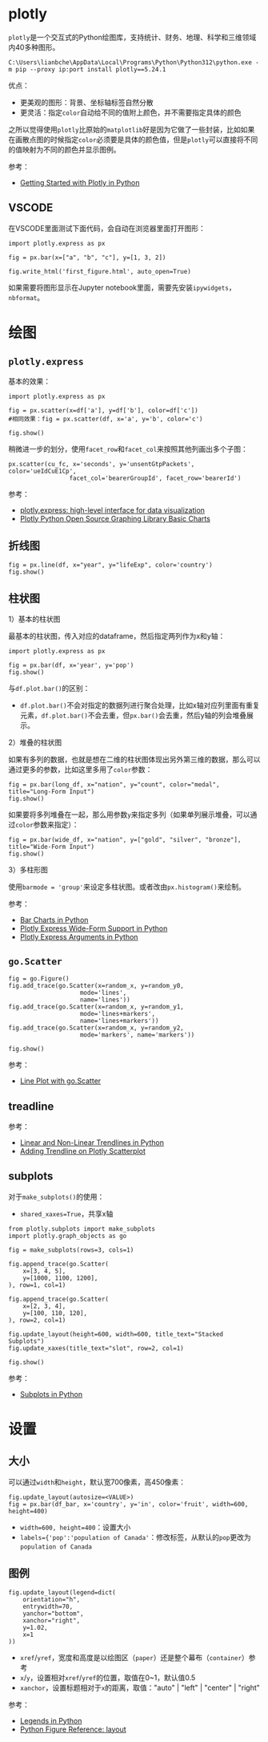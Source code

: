 #  plotly

`plotly`是一个交互式的Python绘图库，支持统计、财务、地理、科学和三维领域内40多种图形。

```
C:\Users\lianbche\AppData\Local\Programs\Python\Python312\python.exe -m pip --proxy ip:port install plotly==5.24.1
```

优点：

- 更美观的图形：背景、坐标轴标签自然分散
- 更灵活：指定`color`自动给不同的值附上颜色，并不需要指定具体的颜色

之所以觉得使用`plotly`比原始的`matplotlib`好是因为它做了一些封装，比如如果在画散点图的时候指定`color`必须要是具体的颜色值，但是`plotly`可以直接将不同的值映射为不同的颜色并显示图例。

参考：

- [Getting Started with Plotly in Python](https://plot.ly/python/getting-started/)


## VSCODE

在VSCODE里面测试下面代码，会自动在浏览器里面打开图形：

```
import plotly.express as px

fig = px.bar(x=["a", "b", "c"], y=[1, 3, 2])

fig.write_html('first_figure.html', auto_open=True)
```

如果需要将图形显示在Jupyter notebook里面，需要先安装`ipywidgets`，`nbformat`。


# 绘图

## `plotly.express`

基本的效果：

```
import plotly.express as px

fig = px.scatter(x=df['a'], y=df['b'], color=df['c'])
#相同效果：fig = px.scatter(df, x='a', y='b', color='c') 

fig.show()
```

稍微进一步的划分，使用`facet_row`和`facet_col`来按照其他列画出多个子图：

```
px.scatter(cu_fc, x='seconds', y='unsentGtpPackets', color='ueIdCuE1Cp', 
                 facet_col='bearerGroupId', facet_row='bearerId')
```

参考：

- [plotly.express: high-level interface for data visualization](https://plotly.com/python-api-reference/plotly.express.html)
- [Plotly Python Open Source Graphing Library Basic Charts](https://plotly.com/python/basic-charts/)


## 折线图

```
fig = px.line(df, x="year", y="lifeExp", color='country')
fig.show()
```


## 柱状图


1）基本的柱状图

最基本的柱状图，传入对应的dataframe，然后指定两列作为x和y轴：

```
import plotly.express as px

fig = px.bar(df, x='year', y='pop')
fig.show()
```

与`df.plot.bar()`的区别：

- `df.plot.bar()`不会对指定的数据列进行聚合处理，比如x轴对应列里面有重复元素，`df.plot.bar()`不会去重，但`px.bar()`会去重，然后y轴的列会堆叠展示。


2）堆叠的柱状图

如果有多列的数据，也就是想在二维的柱状图体现出另外第三维的数据，那么可以通过更多的参数，比如这里多用了`color`参数：

```
fig = px.bar(long_df, x="nation", y="count", color="medal", title="Long-Form Input")
fig.show()
```

如果要将多列堆叠在一起，那么用参数`y`来指定多列（如果单列展示堆叠，可以通过`color`参数来指定）：

```
fig = px.bar(wide_df, x="nation", y=["gold", "silver", "bronze"], title="Wide-Form Input")
fig.show()
```

3）多柱形图

使用`barmode = 'group'`来设定多柱状图。或者改由`px.histogram()`来绘制。

参考：

- [Bar Charts in Python](https://plotly.com/python/bar-charts/)
- [Plotly Express Wide-Form Support in Python](https://plotly.com/python/wide-form/)
- [Plotly Express Arguments in Python](https://plotly.com/python/px-arguments/)


## `go.Scatter`

```
fig = go.Figure()
fig.add_trace(go.Scatter(x=random_x, y=random_y0,
                    mode='lines',
                    name='lines'))
fig.add_trace(go.Scatter(x=random_x, y=random_y1,
                    mode='lines+markers',
                    name='lines+markers'))
fig.add_trace(go.Scatter(x=random_x, y=random_y2,
                    mode='markers', name='markers'))

fig.show()
```

参考：

- [Line Plot with go.Scatter](https://plotly.com/python/graph-objects/)


## treadline

参考：

- [Linear and Non-Linear Trendlines in Python](https://plotly.com/python/linear-fits/)
- [Adding Trendline on Plotly Scatterplot](https://stackoverflow.com/questions/65135524/adding-trendline-on-plotly-scatterplot)

## subplots

对于`make_subplots()`的使用：

- `shared_xaxes=True`，共享x轴


```
from plotly.subplots import make_subplots
import plotly.graph_objects as go

fig = make_subplots(rows=3, cols=1)

fig.append_trace(go.Scatter(
    x=[3, 4, 5],
    y=[1000, 1100, 1200],
), row=1, col=1)

fig.append_trace(go.Scatter(
    x=[2, 3, 4],
    y=[100, 110, 120],
), row=2, col=1)

fig.update_layout(height=600, width=600, title_text="Stacked Subplots")
fig.update_xaxes(title_text="slot", row=2, col=1)

fig.show()
```

参考：

- [Subplots in Python](https://plot.ly/python/subplots/)


# 设置

## 大小

可以通过`width`和`height`，默认宽700像素，高450像素：

```
fig.update_layout(autosize=<VALUE>)
fig = px.bar(df_bar, x='country', y='in', color='fruit', width=600, height=400)

```

- `width=600, height=400`：设置大小
- `labels={'pop':'population of Canada'`：修改标签，从默认的`pop`更改为`population of Canada`


## 图例

```
fig.update_layout(legend=dict(
    orientation="h",
    entrywidth=70,
    yanchor="bottom",
    xanchor="right",
    y=1.02,
    x=1
))
```

- `xref`/`yref`，宽度和高度是以绘图区（`paper`）还是整个幕布（`container`）参考
- `x`/`y`，设置相对`xref`/`yref`的位置，取值在0~1，默认值0.5
- `xanchor`，设置标题相对于`x`的距离，取值："auto" | "left" | "center" | "right"



参考：

- [Legends in Python](https://plot.ly/python/legend/)
- [Python Figure Reference: layout](https://plotly.com/python/reference/layout/)

